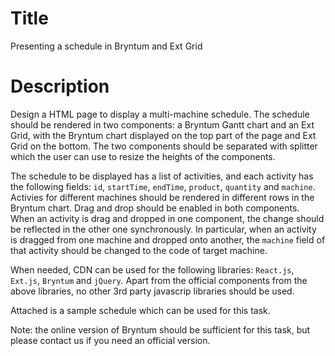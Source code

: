 # Title

Presenting a schedule in Bryntum and Ext Grid

# Description

Design a HTML page to display a multi-machine schedule. The schedule should be rendered in two components: a Bryntum Gantt chart and an Ext Grid, with the Bryntum chart displayed on the top part of the page and Ext Grid on the bottom. The two components should be separated with splitter which the user can use to resize the heights of the components.

The schedule to be displayed has a list of activities, and each activity has the following fields: `id`, `startTime`, `endTime`, `product`, `quantity` and `machine`. Activies for different machines should be rendered in different rows in the Bryntum chart. Drag and drop should be enabled in both components. When an activity is drag and dropped in one component, the change should be reflected in the other one synchronously. In particular, when an activity is dragged from one machine and dropped onto another, the `machine` field of that activity should be changed to the code of target machine.

When needed, CDN can be used for the following libraries: `React.js`, `Ext.js`, `Bryntum` and `jQuery`. Apart from the official components from the above libraries, no other 3rd party javascrip libraries should be used.

Attached is a sample schedule which can be used for this task.

Note: the online version of Bryntum should be sufficient for this task, but please contact us if you need an official version.
